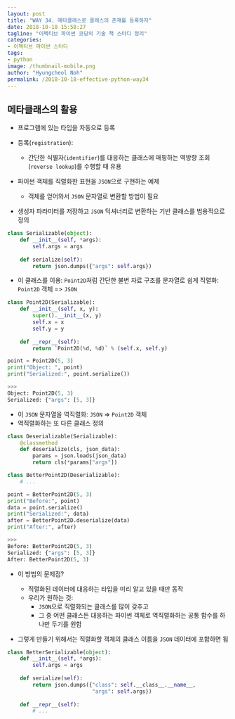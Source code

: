 ```yaml
---
layout: post
title: "WAY 34. 메타클래스로 클래스의 존재를 등록하자"
date: 2018-10-18 15:58:27
tagline: "이펙티브 파이썬 코딩의 기술 책 스터디 정리"
categories:
- 이펙티브 파이썬 스터디
tags:
- python
image: /thumbnail-mobile.png
author: "Hyungcheol Noh"
permalink: /2018-10-18-effective-python-way34
---
```


## 메타클래스의 활용
- 프로그램에 있는 타입을 자동으로 등록
- 등록(`registration`):
  - 간단한 식별자(`identifier`)를 대응하는 클래스에 매핑하는 역방향 조회(`reverse lookup`)를 수행할 때 유용

- 파이썬 객체를 직렬화한 표현을 `JSON`으로 구현하는 예제
  - 객체를 얻어와서 `JSON` 문자열로 변환할 방법이 필요
- 생성자 파라미터를 저장하고 `JSON` 딕셔너리로 변환하는 기반 클래스를 범용적으로 정의

```python
class Serializable(object):
    def __init__(self, *args):
        self.args = args
        
    def serialize(self):
        return json.dumps({"args": self.args})
```

- 이 클래스를 이용: `Point2D`처럼 간단한 불변 자료 구조를 문자열로 쉽게 직렬화: `Point2D` 객체 => `JSON`

```python
class Point2D(Serializable):
    def __init__(self, x, y):
        super().__init__(x, y)
        self.x = x
        self.y = y
        
    def __repr__(self):
        return `Point2D(%d, %d)` % (self.x, self.y)

point = Point2D(5, 3)
print("Object: ", point)
print("Serialized:", point.serialize())

>>>
Object: Point2D(5, 3)
Serialized: {"args": [5, 3]}
```

- 이 `JSON` 문자열을 역직렬화: `JSON` => `Point2D` 객체
- 역직렬화하는 또 다른 클래스 정의

```python
class Deserializable(Serializable):
    @classmethod
    def deserialize(cls, json_data):
        params = json.loads(json_data)
        return cls(*params["args"])

class BetterPoint2D(Deserializable):
    # ...

point = BetterPoint2D(5, 3)
print("Before:", point)
data = point.serialize()
print("Serialized:", data)
after = BetterPoint2D.deserialize(data)
print("After:", after)

>>>
Before: BetterPoint2D(5, 3)
Serialized: {"args": [5, 3]}
After: BetterPoint2D(5, 3)
```

- 이 방법의 문제점?
  - 직렬화된 데이터에 대응하는 타입을 미리 알고 있을 때만 동작
  - 우리가 원하는 것:
    - `JSON`으로 직렬화되는 클래스를 많이 갖추고
    - 그 중 어떤 클래스든 대응하는 파이썬 객체로 역직렬화하는 공통 함수를 하나만 두기를 원함

- 그렇게 만들기 위해서는 직렬화할 객체의 클래스 이름을 `JSON` 데이터에 포함하면 됨

```python
class BetterSerializable(object):
    def __init__(self, *args):
        self.args = args
        
    def serialize(self):
        return json.dumps({"class": self.__class__.__name__,
                           "args": self.args})
    
    def __repr__(self):
        # ...
```

